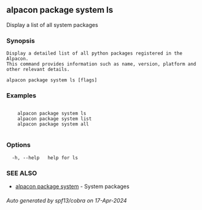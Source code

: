 ## alpacon package system ls

Display a list of all system packages

### Synopsis


	Display a detailed list of all python packages registered in the Alpacon.
	This command provides information such as name, version, platform and other relevant details.
	

```
alpacon package system ls [flags]
```

### Examples

```

	alpacon package system ls
	alpacon package system list
	alpacon package system all
	
```

### Options

```
  -h, --help   help for ls
```

### SEE ALSO

* [alpacon package system](alpacon_package_system.md)	 - System packages

###### Auto generated by spf13/cobra on 17-Apr-2024
